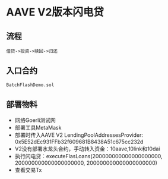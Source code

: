 # AAVE V2版本闪电贷
## 流程
    借贷->投资->赎回->归还
## 入口合约
    BatchFlashDemo.sol

## 部署物料
- 网络Goerli测试网
- 部署工具MetaMask
- 部署时传入AAVE V2 LendingPoolAddressesProvider: 0x5E52dEc931FFb32f609681B8438A51c675cc232d
- V2没有部署水龙头合约，手动转入资金：10aave,10link和10dai
- 执行闪电贷：executeFlasLoans(200000000000000000000, 200000000000000000000, 200000000000000000000)
- 查看交易Tx